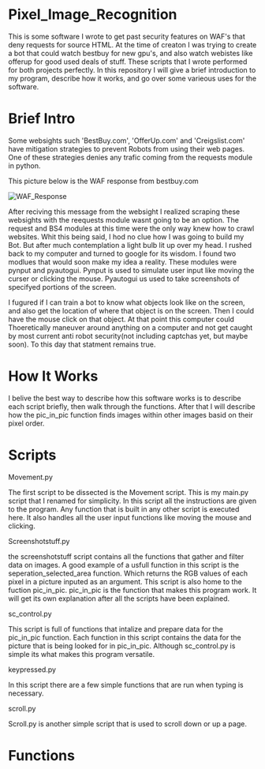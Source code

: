 # Pixel_Image_Recognition

   This is some software I wrote to get past security features on WAF's that deny requests for source HTML. At the time of creaton I was trying to create a bot that could watch bestbuy for new gpu's, and also watch webistes like offerup for good used deals of stuff. These scripts that I wrote performed for both projects perfectly. In this repository I will give a brief introduction to my program, describe how it works, and go over some varieous uses for the software.   
 
# Brief Intro

   Some websights such 'BestBuy.com', 'OfferUp.com' and 'Creigslist.com' have mitigation strategies to prevent Robots from using their web pages. One of these strategies denies any trafic coming from the requests module in python. 
   
   This picture below is the WAF response from bestbuy.com

![WAF_Response](https://user-images.githubusercontent.com/92893340/161455165-81078a35-0a41-4527-917c-6ec8acf05918.PNG)

   After reciving this message from the websight I realized scraping these websights with the reequests module wasnt going to be an option. The request and BS4 modules at this time were the only way knew how to crawl websites. Whit this being said, I hod no clue how I was going to build my Bot. But after much contemplation a light bulb lit up over my head. I rushed back to my computer and turned to google for its wisdom. I found two modlues that would soon make my idea a reality. These modules were pynput and pyautogui. Pynput is used to simulate user input like moving the curser or clicking the mouse. Pyautogui us used to take screenshots of specifyed portions of the screen. 
   
  I fugured if I can train a bot to know what objects look like on the screen, and also get the location of where that object is on the screen. Then I could have the mouse click on that object. At that point this computer could Thoeretically maneuver around anything on a computer and not get caught by most current anti robot security(not including captchas yet, but maybe soon). To this day that statment remains true. 

# How It Works

I belive the best way to describe how this software works is to describe each script briefly, then walk through the functions. After that I will describe how the pic_in_pic function finds images within other images basid on their pixel order. 

# Scripts

Movement.py

The first script to be dissected is the Movement script. This is my main.py script that I renamed for simplicity. In this script all the instructions are given to the program. Any function that is built in any other script is executed here. It also handles all the user input functions like moving the mouse and clicking. 

Screenshotstuff.py

the screenshotstuff script contains all the functions that gather and filter data on images. A good example of a usfull function in this script is the seperation_selected_area function. Which returns the RGB values of each pixel in a picture inputed as an argument. This script is also home to the fuction pic_in_pic. pic_in_pic is the function that makes this program work. It will get its own explanation after all the scripts have been explained. 

sc_control.py

This script is full of functions that intalize and prepare data for the pic_in_pic function. Each function in this script contains the data for the picture that is being looked for in pic_in_pic. Although sc_control.py is simple its what makes this program versatile.

keypressed.py

In this script there are a few simple functions that are run when typing is necessary. 

scroll.py

Scroll.py is another simple script that is used to scroll down or up a page. 

# Functions

